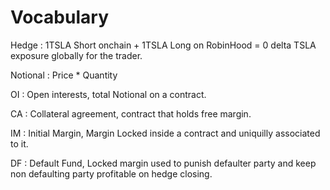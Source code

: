 # Vocabulary

Hedge :  1TSLA Short onchain + 1TSLA Long on RobinHood = 0 delta TSLA exposure globally for the trader. &#x20;

Notional : Price \* Quantity

OI : Open interests, total Notional on a contract.

CA : Collateral agreement, contract that holds free margin.

IM : Initial Margin, Margin Locked inside a contract and uniquilly associated to it.

DF : Default Fund, Locked margin used to punish defaulter party and keep non defaulting party profitable on hedge closing.
